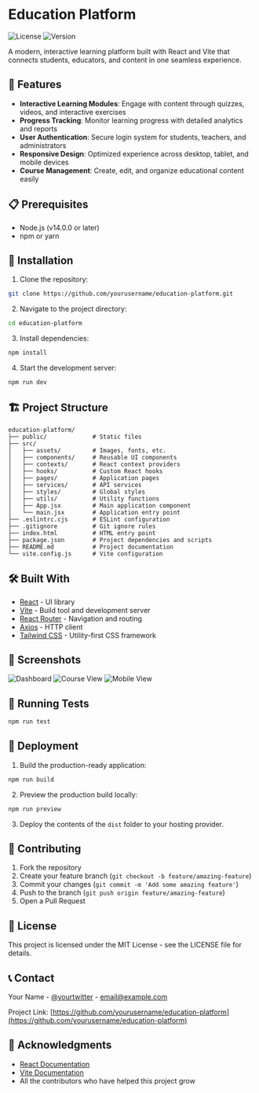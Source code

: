# Education Platform

![License](https://img.shields.io/badge/license-MIT-blue.svg)
![Version](https://img.shields.io/badge/version-1.0.0-green.svg)

A modern, interactive learning platform built with React and Vite that connects students, educators, and content in one seamless experience.

## 🚀 Features

- **Interactive Learning Modules**: Engage with content through quizzes, videos, and interactive exercises
- **Progress Tracking**: Monitor learning progress with detailed analytics and reports
- **User Authentication**: Secure login system for students, teachers, and administrators
- **Responsive Design**: Optimized experience across desktop, tablet, and mobile devices
- **Course Management**: Create, edit, and organize educational content easily

## 📋 Prerequisites

- Node.js (v14.0.0 or later)
- npm or yarn

## 🔧 Installation

1. Clone the repository:

```bash
git clone https://github.com/yourusername/education-platform.git
```

2. Navigate to the project directory:

```bash
cd education-platform
```

3. Install dependencies:

```bash
npm install
```

4. Start the development server:

```bash
npm run dev
```

## 🏗️ Project Structure

```
education-platform/
├── public/             # Static files
├── src/
│   ├── assets/         # Images, fonts, etc.
│   ├── components/     # Reusable UI components
│   ├── contexts/       # React context providers
│   ├── hooks/          # Custom React hooks
│   ├── pages/          # Application pages
│   ├── services/       # API services
│   ├── styles/         # Global styles
│   ├── utils/          # Utility functions
│   ├── App.jsx         # Main application component
│   └── main.jsx        # Application entry point
├── .eslintrc.cjs       # ESLint configuration
├── .gitignore          # Git ignore rules
├── index.html          # HTML entry point
├── package.json        # Project dependencies and scripts
├── README.md           # Project documentation
└── vite.config.js      # Vite configuration
```

## 🛠️ Built With

- [React](https://reactjs.org/) - UI library
- [Vite](https://vitejs.dev/) - Build tool and development server
- [React Router](https://reactrouter.com/) - Navigation and routing
- [Axios](https://axios-http.com/) - HTTP client
- [Tailwind CSS](https://tailwindcss.com/) - Utility-first CSS framework

## 📱 Screenshots

![Dashboard](https://placeholder.com/dashboard.png)
![Course View](https://placeholder.com/course.png)
![Mobile View](https://placeholder.com/mobile.png)

## 🧪 Running Tests

```bash
npm run test
```

## 🚀 Deployment

1. Build the production-ready application:

```bash
npm run build
```

2. Preview the production build locally:

```bash
npm run preview
```

3. Deploy the contents of the `dist` folder to your hosting provider.

## 🤝 Contributing

1. Fork the repository
2. Create your feature branch (`git checkout -b feature/amazing-feature`)
3. Commit your changes (`git commit -m 'Add some amazing feature'`)
4. Push to the branch (`git push origin feature/amazing-feature`)
5. Open a Pull Request

## 📄 License

This project is licensed under the MIT License - see the LICENSE file for details.

## 📞 Contact

Your Name - [@yourtwitter](https://twitter.com/yourtwitter) - email@example.com

Project Link: [https://github.com/yourusername/education-platform](https://github.com/yourusername/education-platform)

## 🙏 Acknowledgments

- [React Documentation](https://reactjs.org/docs/getting-started.html)
- [Vite Documentation](https://vitejs.dev/guide/)
- All the contributors who have helped this project grow
